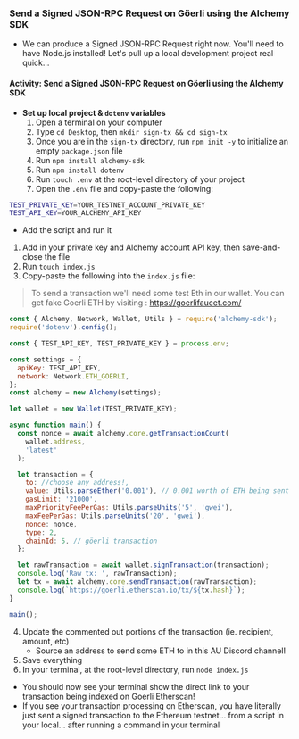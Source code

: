 ### Send a Signed JSON-RPC Request on Göerli using the Alchemy SDK
- We can produce a Signed JSON-RPC Request right now. You'll need to have Node.js installed! Let's pull up a local development project real quick...

#### Activity: Send a Signed JSON-RPC Request on Göerli using the Alchemy SDK
- **Set up local project & ``dotenv`` variables**
    1. Open a terminal on your computer
    2. Type ``cd Desktop``, then ``mkdir sign-tx && cd sign-tx``
    3. Once you are in the ``sign-tx`` directory, run ``npm init -y`` to initialize an empty ``package.json`` file
    4. Run ``npm install alchemy-sdk``
    5. Run ``npm install dotenv``
    6. Run ``touch .env`` at the root-level directory of your project
    7. Open the ``.env`` file and copy-paste the following:
```bash
TEST_PRIVATE_KEY=YOUR_TESTNET_ACCOUNT_PRIVATE_KEY
TEST_API_KEY=YOUR_ALCHEMY_API_KEY
```
- Add the script and run it
1. Add in your private key and Alchemy account API key, then save-and-close the file
2. Run ``touch index.js``
3. Copy-paste the following into the ``index.js`` file:
>To send a transaction we'll need some test Eth in our wallet. You can get fake Goerli ETH by visiting : https://goerlifaucet.com/
```js
const { Alchemy, Network, Wallet, Utils } = require('alchemy-sdk');
require('dotenv').config();

const { TEST_API_KEY, TEST_PRIVATE_KEY } = process.env;

const settings = {
  apiKey: TEST_API_KEY,
  network: Network.ETH_GOERLI,
};
const alchemy = new Alchemy(settings);

let wallet = new Wallet(TEST_PRIVATE_KEY);

async function main() {
  const nonce = await alchemy.core.getTransactionCount(
    wallet.address,
    'latest'
  );

  let transaction = {
    to: //choose any address!,
    value: Utils.parseEther('0.001'), // 0.001 worth of ETH being sent
    gasLimit: '21000',
    maxPriorityFeePerGas: Utils.parseUnits('5', 'gwei'),
    maxFeePerGas: Utils.parseUnits('20', 'gwei'),
    nonce: nonce,
    type: 2,
    chainId: 5, // göerli transaction
  };

  let rawTransaction = await wallet.signTransaction(transaction);
  console.log('Raw tx: ', rawTransaction);
  let tx = await alchemy.core.sendTransaction(rawTransaction);
  console.log(`https://goerli.etherscan.io/tx/${tx.hash}`);
}

main();
```
4. Update the commented out portions of the transaction (ie. recipient, amount, etc)
    - Source an address to send some ETH to in this AU Discord channel!
5. Save everything
6. In your terminal, at the root-level directory, run ``node index.js``
- You should now see your terminal show the direct link to your transaction being indexed on Goerli Etherscan!
- If you see your transaction processing on Etherscan, you have literally just sent a signed transaction to the Ethereum testnet... from a script in your local... after running a command in your terminal 